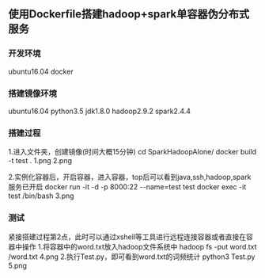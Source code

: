 ## 使用Dockerfile搭建hadoop+spark单容器伪分布式服务
### 开发环境
ubuntu16.04
docker
### 搭建镜像环境
ubuntu16.04
python3.5
jdk1.8.0
hadoop2.9.2
spark2.4.4
### 搭建过程
1.进入文件夹，创建镜像(时间大概15分钟)
cd SparkHadoopAlone/
docker build -t test .
1.png
2.png

2.实例化容器后，开启容器，进入容器，top后可以看到java,ssh,hadoop,spark服务已开启
docker run -it -d -p 8000:22 --name=test test
docker exec -it test /bin/bash
3.png
### 测试
紧接搭建过程第2点，此时可以通过xshell等工具进行远程连接容器或者直接在容器中操作
1.将容器中的word.txt放入hadoop文件系统中
hadoop fs -put word.txt /word.txt
4.png
2.执行Test.py，即可看到word.txt的词频统计
python3 Test.py
5.png

